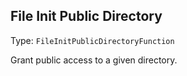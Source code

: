 

##  File Init Public Directory 

Type: `FileInitPublicDirectoryFunction`

Grant public access to a given directory.






